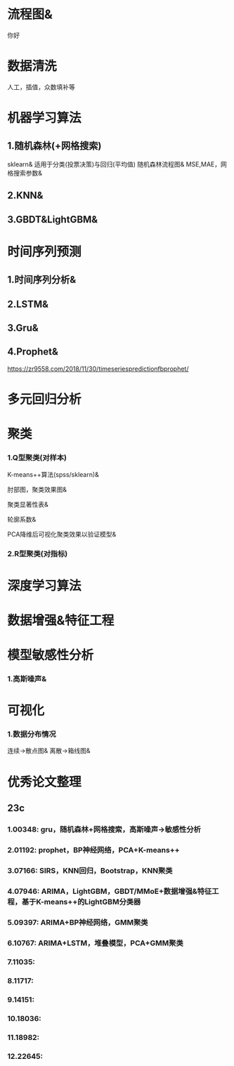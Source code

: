 # 流程图&

你好
# 数据清洗

人工，插值，众数填补等



# 机器学习算法

## 1.随机森林(+网格搜索)
sklearn&
适用于分类(投票决策)与回归(平均值)
随机森林流程图&
MSE,MAE，网格搜索参数&

## 2.KNN&

## 3.GBDT&LightGBM&


# 时间序列预测

## 1.时间序列分析&

## 2.LSTM&

## 3.Gru&

## 4.Prophet&

https://zr9558.com/2018/11/30/timeseriespredictionfbprophet/



# 多元回归分析



# 聚类

### 1.Q型聚类(对样本)
K-means++算法(spss/sklearn)&

肘部图，聚类效果图&

聚类显著性表&

轮廓系数&

PCA降维后可视化聚类效果以验证模型&
### 2.R型聚类(对指标)


# 深度学习算法



# 数据增强&特征工程


# 模型敏感性分析

### 1.高斯噪声&


# 可视化

### 1.数据分布情况

连续->散点图&   离散->箱线图&



# 优秀论文整理

## 23c

### 1.00348: gru，随机森林+网格搜索，高斯噪声->敏感性分析
### 2.01192: prophet，BP神经网络，PCA+K-means++
### 3.07166: SIRS，KNN回归，Bootstrap，KNN聚类
### 4.07946: ARIMA，LightGBM，GBDT/MMoE+数据增强&特征工程，基于K-means++的LightGBM分类器
### 5.09397: ARIMA+BP神经网络，GMM聚类
### 6.10767: ARIMA+LSTM，堆叠模型，PCA+GMM聚类
### 7.11035: 
### 8.11717: 
### 9.14151: 
### 10.18036: 
### 11.18982: 
### 12.22645: 
